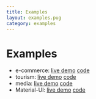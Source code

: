 ```yaml
---
title: Examples
layout: examples.pug
category: examples
---
```

# Examples

* e-commerce: [live demo](examples/e-commerce/index.html) [code](https://github.com/algolia/instantsearch.js/tree/v2/docgen/src/examples/e-commerce)
* tourism: [live demo](examples/tourism/index.html) [code](https://github.com/algolia/instantsearch.js/tree/v2/docgen/src/examples/tourism)
* media: [live demo](examples/media/index.html) [code](https://github.com/algolia/instantsearch.js/tree/v2/docgen/src/examples/media)
* Material-UI: [live demo](examples/material-ui/index.html) [code](https://github.com/algolia/instantsearch.js/tree/v2/docgen/src/examples/material-ui)
